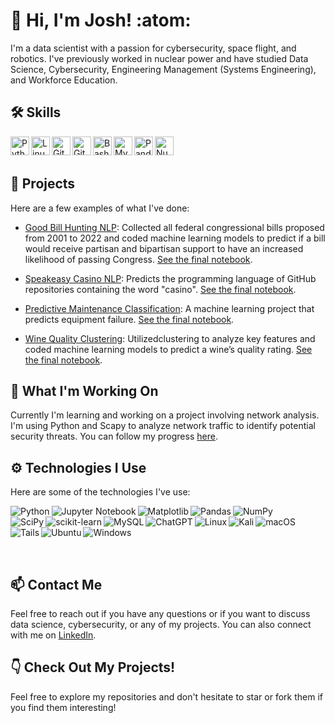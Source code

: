 # :wave: Hi, I'm Josh! :atom:

I'm a data scientist with a passion for cybersecurity, space flight, and robotics. I've previously worked in nuclear power and have studied Data Science, Cybersecurity, Engineering Management (Systems Engineering), and Workforce Education.

## :hammer_and_wrench: Skills

<img align="left" alt="Python" width="30px" src="https://cdn.jsdelivr.net/gh/devicons/devicon/icons/python/python-plain.svg" />
<img align="left" alt="Linux" width="30px" src="https://cdn.jsdelivr.net/gh/devicons/devicon/icons/linux/linux-original.svg" />
<img align="left" alt="GitHub" width="30px" src="https://cdn.jsdelivr.net/gh/devicons/devicon/icons/github/github-original.svg" />
<img align="left" alt="Git" width="30px" src="https://cdn.jsdelivr.net/gh/devicons/devicon/icons/git/git-original.svg" />
<img align="left" alt="Bash" width="30px" src="https://cdn.jsdelivr.net/gh/devicons/devicon/icons/bash/bash-original.svg" />
<img align="left" alt="MySQL" width="30px" src="https://cdn.jsdelivr.net/gh/devicons/devicon/icons/mysql/mysql-original-wordmark.svg" />
<img align="left" alt="Pandas" width="30px" src="https://cdn.jsdelivr.net/gh/devicons/devicon/icons/pandas/pandas-original-wordmark.svg" />
<img align="left" alt="NumPy" width="30px" src="https://cdn.jsdelivr.net/gh/devicons/devicon/icons/numpy/numpy-original-wordmark.svg" />


<br/>
<br/>

## :open_file_folder: Projects

Here are a few examples of what I've done:

- [Good Bill Hunting NLP](https://github.com/good-bill-hunting/political_parser): Collected all federal congressional bills proposed from 2001 to 2022 and coded machine learning models to predict if a bill would receive partisan and bipartisan support to have an increased likelihood of passing Congress. [See the final notebook](https://github.com/good-bill-hunting/political_parser/blob/main/final_notebook.ipynb).

- [Speakeasy Casino NLP](https://github.com/JoshuaHolt-Tech/ace-archives): Predicts the programming language of GitHub repositories containing the word "casino". [See the final notebook](https://github.com/JoshuaHolt-Tech/ace-archives/blob/main/final_product.ipynb).

- [Predictive Maintenance Classification](https://github.com/JoshuaHolt-Tech/proactive-maintence-project): A machine learning project that predicts equipment failure. [See the final notebook](https://github.com/JoshuaHolt-Tech/proactive-maintence-project/blob/main/final_pred_maint.ipynb).

- [Wine Quality Clustering](https://github.com/pour-choices/wine_clustering_project): Utilizedclustering to analyze key features and coded machine learning models to predict a wine’s quality rating. [See the final notebook](https://github.com/pour-choices/wine_clustering_project/blob/main/blind_tastings.ipynb).

## :telescope: What I'm Working On

Currently I'm learning and working on a project involving network analysis. I'm using Python and Scapy to analyze network traffic to identify potential security threats. You can follow my progress [here](https://github.com/JoshuaHolt-Tech/network_traffic_analysis).

## :gear: Technologies I Use

Here are some of the technologies I've use:

<img align="left" alt="Python" src="https://img.shields.io/badge/python-3670A0?style=for-the-badge&logo=python&logoColor=ffdd54" />&nbsp;
<img align="left" alt="Jupyter Notebook" src="https://img.shields.io/badge/jupyter-%23FA0F00.svg?style=for-the-badge&logo=jupyter&logoColor=white" />&nbsp;
<img align="left" alt="Matplotlib" src="https://img.shields.io/badge/Matplotlib-%23ffffff.svg?style=for-the-badge&logo=Matplotlib&logoColor=black" />&nbsp;
<img align="left" alt="Pandas" src="https://img.shields.io/badge/pandas-%23150458.svg?style=for-the-badge&logo=pandas&logoColor=white" />&nbsp;
<img align="left" alt="NumPy" src="https://img.shields.io/badge/numpy-%23013243.svg?style=for-the-badge&logo=numpy&logoColor=white" />&nbsp;
<img align="left" alt="SciPy" src="https://img.shields.io/badge/SciPy-%230C55A5.svg?style=for-the-badge&logo=scipy&logoColor=%white" />&nbsp;
<img align="left" alt="scikit-learn" src="https://img.shields.io/badge/scikit--learn-%23F7931E.svg?style=for-the-badge&logo=scikit-learn&logoColor=white" />&nbsp;
<img align="left" alt="MySQL" src="https://img.shields.io/badge/mysql-%2300f.svg?style=for-the-badge&logo=mysql&logoColor=white" />&nbsp;
<img align="left" alt="ChatGPT" src="https://img.shields.io/badge/chatGPT-74aa9c?style=for-the-badge&logo=openai&logoColor=white" />&nbsp;
<img align="left" alt="Linux" src="https://img.shields.io/badge/Linux-FCC624?style=for-the-badge&logo=linux&logoColor=black" />&nbsp;
<img align="left" alt="Kali" src="https://img.shields.io/badge/Kali-268BEE?style=for-the-badge&logo=kalilinux&logoColor=white" />&nbsp;
<img align="left" alt="macOS" src="https://img.shields.io/badge/mac%20os-000000?style=for-the-badge&logo=macos&logoColor=F0F0F0" />&nbsp;
<img align="left" alt="Tails" src="https://img.shields.io/badge/Tails%20-56347C?&style=for-the-badge&logo=tails&logoColor=white" />&nbsp;
<img align="left" alt="Ubuntu" src="https://img.shields.io/badge/Ubuntu-E95420?style=for-the-badge&logo=ubuntu&logoColor=white" />&nbsp;
<img align="left" alt="Windows" src="https://img.shields.io/badge/Windows-0078D6?style=for-the-badge&logo=windows&logoColor=white" />&nbsp;

<br/>
<br/>

## :mailbox: Contact Me

Feel free to reach out if you have any questions or if you want to discuss data science, cybersecurity, or any of my projects. You can also connect with me on [LinkedIn](https://www.linkedin.com/in/joshuapholt/).

## :point_down: Check Out My Projects!

Feel free to explore my repositories and don't hesitate to star or fork them if you find them interesting!

<!---
JoshuaHolt-Tech/JoshuaHolt-Tech is a ✨ special ✨ repository because its `README.md` (this file) appears on your GitHub profile.
You can click the Preview link to take a look at your changes.
--->
